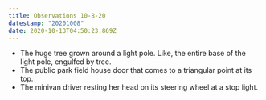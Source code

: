```yaml
---
title: Observations 10-8-20
datestamp: "20201008"
date: 2020-10-13T04:50:23.869Z
---
```

- The huge tree grown around a light pole. Like, the entire base of the light pole, engulfed by tree.
- The public park field house door that comes to a triangular point at its top.
- The minivan driver resting her head on its steering wheel at a stop light.